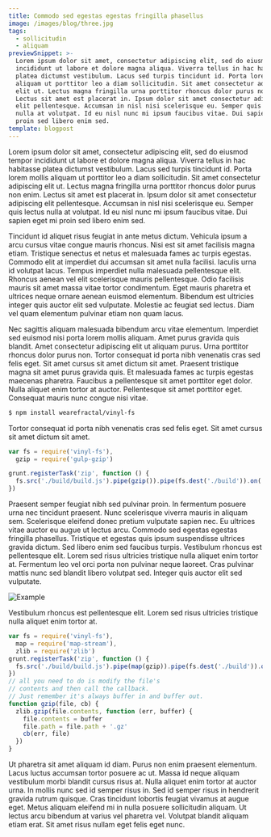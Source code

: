 ```yaml
---
title: Commodo sed egestas egestas fringilla phasellus
image: /images/blog/three.jpg
tags:
  - sollicitudin
  - aliquam
previewSnippet: >-
  Lorem ipsum dolor sit amet, consectetur adipiscing elit, sed do eiusmod tempor
  incididunt ut labore et dolore magna aliqua. Viverra tellus in hac habitasse
  platea dictumst vestibulum. Lacus sed turpis tincidunt id. Porta lorem mollis
  aliquam ut porttitor leo a diam sollicitudin. Sit amet consectetur adipiscing
  elit ut. Lectus magna fringilla urna porttitor rhoncus dolor purus non enim.
  Lectus sit amet est placerat in. Ipsum dolor sit amet consectetur adipiscing
  elit pellentesque. Accumsan in nisl nisi scelerisque eu. Semper quis lectus
  nulla at volutpat. Id eu nisl nunc mi ipsum faucibus vitae. Dui sapien eget mi
  proin sed libero enim sed.
template: blogpost
---
```


Lorem ipsum dolor sit amet, consectetur adipiscing elit, sed do eiusmod tempor incididunt ut labore et dolore magna aliqua. Viverra tellus in hac habitasse platea dictumst vestibulum. Lacus sed turpis tincidunt id. Porta lorem mollis aliquam ut porttitor leo a diam sollicitudin. Sit amet consectetur adipiscing elit ut. Lectus magna fringilla urna porttitor rhoncus dolor purus non enim. Lectus sit amet est placerat in. Ipsum dolor sit amet consectetur adipiscing elit pellentesque. Accumsan in nisl nisi scelerisque eu. Semper quis lectus nulla at volutpat. Id eu nisl nunc mi ipsum faucibus vitae. Dui sapien eget mi proin sed libero enim sed.

Tincidunt id aliquet risus feugiat in ante metus dictum. Vehicula ipsum a arcu cursus vitae congue mauris rhoncus. Nisi est sit amet facilisis magna etiam. Tristique senectus et netus et malesuada fames ac turpis egestas. Commodo elit at imperdiet dui accumsan sit amet nulla facilisi. Iaculis urna id volutpat lacus. Tempus imperdiet nulla malesuada pellentesque elit. Rhoncus aenean vel elit scelerisque mauris pellentesque. Odio facilisis mauris sit amet massa vitae tortor condimentum. Eget mauris pharetra et ultrices neque ornare aenean euismod elementum. Bibendum est ultricies integer quis auctor elit sed vulputate. Molestie ac feugiat sed lectus. Diam vel quam elementum pulvinar etiam non quam lacus.

Nec sagittis aliquam malesuada bibendum arcu vitae elementum. Imperdiet sed euismod nisi porta lorem mollis aliquam. Amet purus gravida quis blandit. Amet consectetur adipiscing elit ut aliquam purus. Urna porttitor rhoncus dolor purus non. Tortor consequat id porta nibh venenatis cras sed felis eget. Sit amet cursus sit amet dictum sit amet. Praesent tristique magna sit amet purus gravida quis. Et malesuada fames ac turpis egestas maecenas pharetra. Faucibus a pellentesque sit amet porttitor eget dolor. Nulla aliquet enim tortor at auctor. Pellentesque sit amet porttitor eget. Consequat mauris nunc congue nisi vitae.

```bash
$ npm install wearefractal/vinyl-fs
```

Tortor consequat id porta nibh venenatis cras sed felis eget. Sit amet cursus sit amet dictum sit amet.

```js
var fs = require('vinyl-fs'),
  gzip = require('gulp-gzip')

grunt.registerTask('zip', function () {
  fs.src('./build/build.js').pipe(gzip()).pipe(fs.dest('./build')).on('end', this.async())
})
```

Praesent semper feugiat nibh sed pulvinar proin. In fermentum posuere urna nec tincidunt praesent. Nunc scelerisque viverra mauris in aliquam sem. Scelerisque eleifend donec pretium vulputate sapien nec. Eu ultrices vitae auctor eu augue ut lectus arcu. Commodo sed egestas egestas fringilla phasellus. Tristique et egestas quis ipsum suspendisse ultrices gravida dictum. Sed libero enim sed faucibus turpis. Vestibulum rhoncus est pellentesque elit. Lorem sed risus ultricies tristique nulla aliquet enim tortor at. Fermentum leo vel orci porta non pulvinar neque laoreet. Cras pulvinar mattis nunc sed blandit libero volutpat sed. Integer quis auctor elit sed vulputate.

![Example](/images/blog/four.jpg "Example")

Vestibulum rhoncus est pellentesque elit. Lorem sed risus ultricies tristique nulla aliquet enim tortor at.

```js
var fs = require('vinyl-fs'),
  map = require('map-stream'),
  zlib = require('zlib')
grunt.registerTask('zip', function () {
  fs.src('./build/build.js').pipe(map(gzip)).pipe(fs.dest('./build')).on('end', this.async())
})
// all you need to do is modify the file's
// contents and then call the callback.
// Just remember it's always buffer in and buffer out.
function gzip(file, cb) {
  zlib.gzip(file.contents, function (err, buffer) {
    file.contents = buffer
    file.path = file.path + '.gz'
    cb(err, file)
  })
}
```

Ut pharetra sit amet aliquam id diam. Purus non enim praesent elementum. Lacus luctus accumsan tortor posuere ac ut. Massa id neque aliquam vestibulum morbi blandit cursus risus at. Nulla aliquet enim tortor at auctor urna. In mollis nunc sed id semper risus in. Sed id semper risus in hendrerit gravida rutrum quisque. Cras tincidunt lobortis feugiat vivamus at augue eget. Metus aliquam eleifend mi in nulla posuere sollicitudin aliquam. Ut lectus arcu bibendum at varius vel pharetra vel. Volutpat blandit aliquam etiam erat. Sit amet risus nullam eget felis eget nunc.
